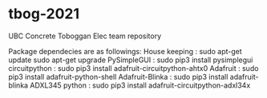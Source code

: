 # tbog-2021
UBC Concrete Toboggan Elec team repository

Package dependecies are as followings:
House keeping	 : sudo apt-get update
		   sudo apt-get upgrade
PySimpleGUI	 : sudo pip3 install pysimplegui
circuitpython	 : sudo pip3 install adafruit-circuitpython-ahtx0
Adafruit 	 : sudo pip3 install adafruit-python-shell
Adafruit-Blinka	 : sudo pip3 install adafruit-blinka
ADXL345 python	 : sudo pip3 install adafruit-circuitpython-adxl34x

